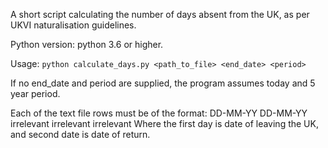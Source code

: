A short script calculating the number of days absent from the UK, as per UKVI naturalisation guidelines.

Python version: python 3.6 or higher.

Usage:
`python calculate_days.py <path_to_file> <end_date> <period>`

If no end_date and period are supplied, the program assumes today and 5 year period.

Each of the text file rows must be of the format:
DD-MM-YY DD-MM-YY irrelevant irrelevant irrelevant
Where the first day is date of leaving the UK, and second date is date of return. 

